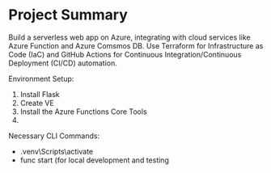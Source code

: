 # Project Summary
Build a serverless web app on Azure, integrating with cloud services like Azure Function and Azure Comsmos DB. Use Terraform for Infrastructure as Code (IaC) and GitHub Actions for Continuous Integration/Continuous Deployment (CI/CD) automation.

Environment Setup:
1. Install Flask
2. Create VE
3. Install the Azure Functions Core Tools
4. 

Necessary CLI Commands:
- .venv\Scripts\activate
- func start (for local development and testing
